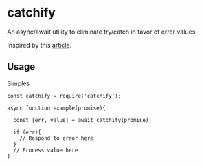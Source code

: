 # catchify
An async/await utility to eliminate try/catch in favor of error values.

Inspired by this [article][0].

## Usage

Simples
```
const catchify = require('catchify');

async function example(promise){

  const [err, value] = await catchify(promise);
  
  if (err){
    // Respond to error here
  }
  // Process value here
}

```

[0]: http://blog.grossman.io/how-to-write-async-await-without-try-catch-blocks-in-javascript/